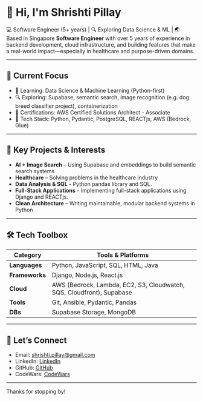 # 👋 Hi, I'm Shrishti Pillay

💻 Software Engineer (5+ years) | 🔍 Exploring Data Science & ML  | 🌏 Based in Singapore 
**Software Engineer** with over 5 years of experience in backend development, cloud infrastructure, and building features that make a real-world impact—especially in healthcare and purpose-driven domains.

---

## 📌 Current Focus

- 🧠 Learning: Data Science & Machine Learning (Python-first)
- 🔍 Exploring: Supabase, semantic search, image recognition (e.g. dog breed classifier project), containerization
- 📜 Certifications: AWS Certified Solutions Architect - Associate
- 🧰 Tech Stack: Python, Pydantic, PostgreSQL, REACTjs, AWS (Bedrock, Glue)

---

## 🧠 Key Projects & Interests

- **AI + Image Search** – Using Supabase and embeddings to build semantic search systems  
- **Healthcare** – Solving problems in the healthcare industry  
- **Data Analysis & SQL** - Python pandas library and SQL. 
- **Full-Stack Applications** - Implementing full-stack applications using Django and REACTjs.
- **Clean Architecture** – Writing maintainable, modular backend systems in Python

---

## 🛠 Tech Toolbox

| Category       | Tools & Platforms                     |
|----------------|----------------------------------------|
| **Languages**  | Python, JavaScript, SQL, HTML, Java |
| **Frameworks** | Django, Node.js, React.js                  |
| **Cloud**      | AWS (Bedrock, Lambda, EC2, S3, Cloudwatch, SQS, Cloudfront), Supabase
| **Tools**      | Git, Ansible, Pydantic, Pandas         |
| **DBs**        | Supabase Storage, MongoDB           |

---

## 🤝 Let’s Connect

- Email: shrishti.pillay@gmail.com  
- LinkedIn: [LinkedIn](https://www.linkedin.com/in/shrishti-pillay/)  
- GitHub: [GitHub](https://github.com/shrishti-pillay)
- CodeWars: [CodeWars](https://www.codewars.com/users/shrishti98)

---

Thanks for stopping by!
